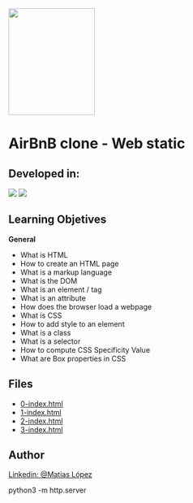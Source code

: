 <img src="https://blog.holbertonschool.com/wp-content/uploads/2020/04/unnamed-2.png" width="170" height="210">

# AirBnB clone - Web static

## Developed in:
<img src="https://img.icons8.com/color/48/000000/html-5--v1.png"/> <img src="https://img.icons8.com/color/48/000000/css3.png"/>

## Learning Objetives

 **General**

* What is HTML
* How to create an HTML page
* What is a markup language
* What is the DOM
* What is an element / tag
* What is an attribute
* How does the browser load a webpage
* What is CSS
* How to add style to an element
* What is a class
* What is a selector
* How to compute CSS Specificity Value
* What are Box properties in CSS

## Files

- [0-index.html](https://github.com/Matilop15/AirBnB_clone/blob/master/web_static/0-index.html)
- [1-index.html](https://github.com/Matilop15/AirBnB_clone/blob/master/web_static/1-index.html)
- [2-index.html](https://github.com/Matilop15/AirBnB_clone/blob/master/web_static/2-index.html)
- [3-index.html](://github.com/Matilop15/AirBnB_clone/blob/master/web_static/3-index.html)

## Author
[Linkedin: @Matias López](https://uy.linkedin.com/in/matias-l%C3%B3pez-777796194?trk=people-guest_people_search-card)

python3 -m http.server
